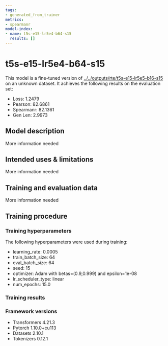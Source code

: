 ```yaml
---
tags:
- generated_from_trainer
metrics:
- spearmanr
model-index:
- name: t5s-e15-lr5e4-b64-s15
  results: []
---
```


<!-- This model card has been generated automatically according to the information the Trainer had access to. You
should probably proofread and complete it, then remove this comment. -->

# t5s-e15-lr5e4-b64-s15

This model is a fine-tuned version of [../../outputs/rte/t5s-e15-lr5e5-b16-s15](https://huggingface.co/../../outputs/rte/t5s-e15-lr5e5-b16-s15) on an unknown dataset.
It achieves the following results on the evaluation set:
- Loss: 1.2479
- Pearson: 82.6861
- Spearmanr: 82.1361
- Gen Len: 2.9973

## Model description

More information needed

## Intended uses & limitations

More information needed

## Training and evaluation data

More information needed

## Training procedure

### Training hyperparameters

The following hyperparameters were used during training:
- learning_rate: 0.0005
- train_batch_size: 64
- eval_batch_size: 64
- seed: 15
- optimizer: Adam with betas=(0.9,0.999) and epsilon=1e-08
- lr_scheduler_type: linear
- num_epochs: 15.0

### Training results



### Framework versions

- Transformers 4.21.3
- Pytorch 1.10.0+cu113
- Datasets 2.10.1
- Tokenizers 0.12.1
